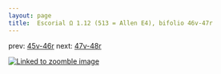 ```yaml
---
layout: page
title:  Escorial Ω 1.12 (513 = Allen E4), bifolio 46v-47r
---
```


prev: [45v-46r](../45v-46r/) next: [47v-48r](../47v-48r/)



[![Linked to zoomble image](http://www.homermultitext.org/iipsrv?IIIF=/project/homer/pyramidal/deepzoom/hmt/e3bifolio/v1/E3_46v_47r.tif/full/2000,/0/default.jpg)](http://www.homermultitext.org/ict2/?urn=urn:cite2:hmt:e3bifolio.v1:E3_46v_47r)

